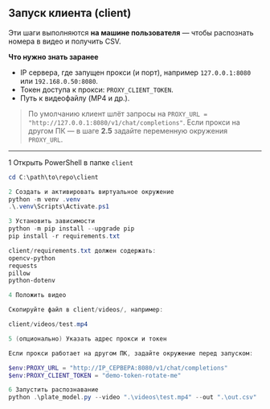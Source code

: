 ## Запуск клиента (client)

Эти шаги выполняются **на машине пользователя** — чтобы распознать номера в видео и получить CSV.

**Что нужно знать заранее**
- IP сервера, где запущен прокси (и порт), например `127.0.0.1:8080` или `192.168.0.50:8080`.
- Токен доступа к прокси: `PROXY_CLIENT_TOKEN`.
- Путь к видеофайлу (MP4 и др.).

> По умолчанию клиент шлёт запросы на `PROXY_URL = "http://127.0.0.1:8080/v1/chat/completions"`.
> Если прокси на другом ПК — в шаге **2.5** задайте переменную окружения `PROXY_URL`.

---

1 Открыть PowerShell в папке `client`
```powershell
cd C:\path\to\repo\client

2 Создать и активировать виртуальное окружение
python -m venv .venv
.\.venv\Scripts\Activate.ps1

3 Установить зависимости
python -m pip install --upgrade pip
pip install -r requirements.txt

client/requirements.txt должен содержать:
opencv-python
requests
pillow
python-dotenv

4 Положить видео

Скопируйте файл в client/videos/, например:

client/videos/test.mp4

5 (опционально) Указать адрес прокси и токен

Если прокси работает на другом ПК, задайте окружение перед запуском:

$env:PROXY_URL = "http://IP_СЕРВЕРА:8080/v1/chat/completions"
$env:PROXY_CLIENT_TOKEN = "demo-token-rotate-me"

6 Запустить распознавание
python .\plate_model.py --video ".\videos\test.mp4" --out ".\out.csv"